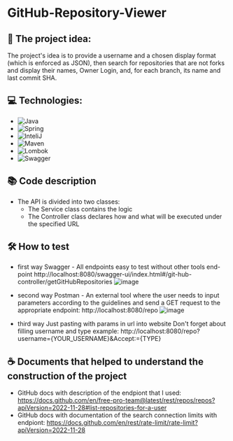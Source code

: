 # GitHub-Repository-Viewer

## **🚀 The project idea:**
The project's idea is to provide a username and a chosen display format (which is enforced as JSON), then search for repositories that are not forks and display their names, Owner Login, and, for each branch, its name and last commit SHA.

## **💻 Technologies:**
* ![Java](https://img.shields.io/badge/-Java-007396?style=flat-square&logo=java&logoColor=white)
* ![Spring](https://img.shields.io/badge/-Spring-6DB33F?style=flat-square&logo=spring&logoColor=white)
* ![InteliJ](https://img.shields.io/badge/-IntelliJ%20IDEA-000000?style=flat-square&logo=intellij-idea&logoColor=white)
* ![Maven](https://img.shields.io/badge/-Maven-C71A36?style=flat-square&logo=apache-maven&logoColor=white)
* ![Lombok](https://img.shields.io/badge/-Lombok-BC6F09?style=flat-square&logo=lombok&logoColor=white)
* ![Swagger](https://img.shields.io/badge/-Swagger-85EA2D?style=flat-square&logo=swagger&logoColor=black)

## **📚 Code description**
* The API is divided into two classes:
  * The Service class contains the logic
  * The Controller class declares how and what will be executed under the specified URL


## **🛠️ How to test**
* first way Swagger - All endpoints easy to test without other tools 
end-point http://localhost:8080/swagger-ui/index.html#/git-hub-controller/getGitHubRepositories
![image](https://github.com/mat-rys/GitHub-Repository-Viewer/assets/98847639/7125f58b-78f5-4001-9450-afa7b6d6e543)

* second way Postman - An external tool where the user needs to input parameters according to the guidelines and send a GET request to the appropriate endpoint: http://localhost:8080/repo
![image](https://github.com/mat-rys/GitHub-Repository-Viewer/assets/98847639/748431fb-dca8-4f36-9f4f-bf0ea9f16068)

* third way Just pasting with params in url into website
Don't forget about filling username and type
example: http://localhost:8080/repo?username={YOUR_USERNAME}&Accept:={TYPE}

## **☕ Documents that helped to understand the construction of the project**
* GitHub docs with description of the endpiont that I used: https://docs.github.com/en/free-pro-team@latest/rest/repos/repos?apiVersion=2022-11-28#list-repositories-for-a-user
* GitHub docs with documentation of the search connection limits with endpiont: https://docs.github.com/en/rest/rate-limit/rate-limit?apiVersion=2022-11-28
